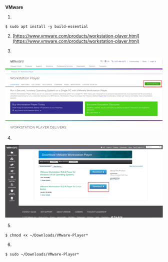 **VMware**

1.  
  ```
  $ sudo apt install -y build-essential
  ```

2. [https://www.vmware.com/products/workstation-player.html](https://www.vmware.com/products/workstation-player.html)

3.  
![VMware image 1](https://raw.githubusercontent.com/Marian-13/vmware-cordova-android/master/images/vmware_01.png)

4.  
  ![VMware image 2](https://raw.githubusercontent.com/Marian-13/vmware-cordova-android/master/images/vmware_02.png)

5.  
  ```
  $ chmod +x ~/Downloads/VMware-Player*
  ```

6.  
  ```
  $ sudo ~/Downloads/VMware-Player*
  ```
